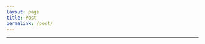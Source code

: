```yaml
---
layout: page
title: Post
permalink: /post/
---
```


---

<div id="editor">

</div>

<link rel="stylesheet" href="{{ site.baseurl | prepend: site.url }}/assets/toastui/toastui-editor.min.css">
<script src="{{ site.baseurl | prepend: site.url }}//assets/toastui/toastui-editor-all.min.js"></script>

<script>
    
    document.addEventListener("DOMContentLoaded", function() {
        const Editor = toastui.Editor;

        const editor = new Editor({
            el: document.querySelector("#editor"),
            height:"600px",
            initialEditType: "markdown",
            previewStyle: "vertical"
        });
    });
    
</script>


<!--
This is the base Jekyll theme. You can find out more info about customizing your Jekyll theme, as well as basic Jekyll usage documentation at [jekyllrb.com](https://jekyllrb.com/)

You can find the source code for Minima at GitHub:
[jekyll][jekyll-organization] /
[minima](https://github.com/jekyll/minima)

You can find the source code for Jekyll at GitHub:
[jekyll][jekyll-organization] /
[jekyll](https://github.com/jekyll/jekyll)


[jekyll-organization]: https://github.com/jekyll
-->